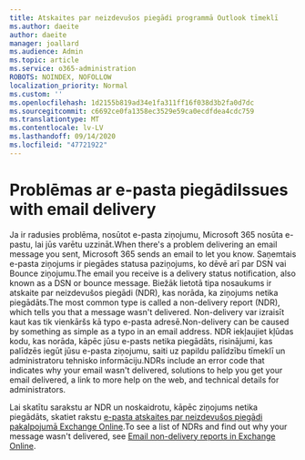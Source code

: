 ```yaml
---
title: Atskaites par neizdevušos piegādi programmā Outlook tīmeklī
ms.author: daeite
author: daeite
manager: joallard
ms.audience: Admin
ms.topic: article
ms.service: o365-administration
ROBOTS: NOINDEX, NOFOLLOW
localization_priority: Normal
ms.custom: ''
ms.openlocfilehash: 1d2155b819ad34e1fa311ff16f038d3b2fa0d7dc
ms.sourcegitcommit: c6692ce0fa1358ec3529e59ca0ecdfdea4cdc759
ms.translationtype: MT
ms.contentlocale: lv-LV
ms.lasthandoff: 09/14/2020
ms.locfileid: "47721922"
---
```

# <a name="issues-with-email-delivery"></a><span data-ttu-id="ed56d-102">Problēmas ar e-pasta piegādi</span><span class="sxs-lookup"><span data-stu-id="ed56d-102">Issues with email delivery</span></span>

<span data-ttu-id="ed56d-103">Ja ir radusies problēma, nosūtot e-pasta ziņojumu, Microsoft 365 nosūta e-pastu, lai jūs varētu uzzināt.</span><span class="sxs-lookup"><span data-stu-id="ed56d-103">When there's a problem delivering an email message you sent, Microsoft 365 sends an email to let you know.</span></span> <span data-ttu-id="ed56d-104">Saņemtais e-pasta ziņojums ir piegādes statusa paziņojums, ko dēvē arī par DSN vai Bounce ziņojumu.</span><span class="sxs-lookup"><span data-stu-id="ed56d-104">The email you receive is a delivery status notification, also known as a DSN or bounce message.</span></span> <span data-ttu-id="ed56d-105">Biežāk lietotā tipa nosaukums ir atskaite par neizdevušos piegādi (NDR), kas norāda, ka ziņojums netika piegādāts.</span><span class="sxs-lookup"><span data-stu-id="ed56d-105">The most common type is called a non-delivery report (NDR), which tells you that a message wasn't delivered.</span></span> <span data-ttu-id="ed56d-106">Non-delivery var izraisīt kaut kas tik vienkāršs kā typo e-pasta adresē.</span><span class="sxs-lookup"><span data-stu-id="ed56d-106">Non-delivery can be caused by something as simple as a typo in an email address.</span></span> <span data-ttu-id="ed56d-107">NDR iekļaujiet kļūdas kodu, kas norāda, kāpēc jūsu e-pasts netika piegādāts, risinājumi, kas palīdzēs iegūt jūsu e-pasta ziņojumu, saiti uz papildu palīdzību tīmeklī un administratoru tehnisko informāciju.</span><span class="sxs-lookup"><span data-stu-id="ed56d-107">NDRs include an error code that indicates why your email wasn't delivered, solutions to help you get your email delivered, a link to more help on the web, and technical details for administrators.</span></span>

<span data-ttu-id="ed56d-108">Lai skatītu sarakstu ar NDR un noskaidrotu, kāpēc ziņojums netika piegādāts, skatiet rakstu [e-pasta atskaites par neizdevušos piegādi pakalpojumā Exchange Online](https://docs.microsoft.com/exchange/mail-flow-best-practices/non-delivery-reports-in-exchange-online/non-delivery-reports-in-exchange-online).</span><span class="sxs-lookup"><span data-stu-id="ed56d-108">To see a list of NDRs and find out why your message wasn't delivered, see [Email non-delivery reports in Exchange Online](https://docs.microsoft.com/exchange/mail-flow-best-practices/non-delivery-reports-in-exchange-online/non-delivery-reports-in-exchange-online).</span></span>